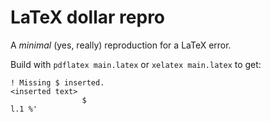# LaTeX dollar repro

A _minimal_ (yes, really) reproduction for a LaTeX error.

Build with `pdflatex main.latex` or `xelatex main.latex` to get:

```text
! Missing $ inserted.
<inserted text> 
                $
l.1 %'
```
